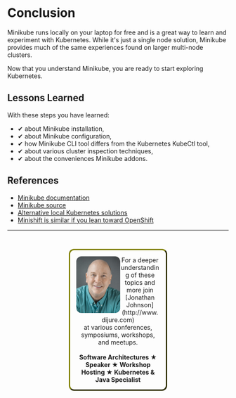 # Conclusion #

Minikube runs locally on your laptop for free and is a great way to learn and experiment with Kubernetes. While it's just a single node solution, Minikube provides much of the same experiences found on larger multi-node clusters.

Now that you understand Minikube, you are ready to start exploring Kubernetes.

## Lessons Learned ##

With these steps you have learned:

- &#x2714; about Minikube installation,
- &#x2714; about Minikube configuration,
- &#x2714; how Minikube CLI tool differs from the Kubernetes KubeCtl tool,
- &#x2714; about various cluster inspection techniques,
- &#x2714; about the conveniences Minikube addons.

## References ##

- [Minikube documentation](https://kubernetes.io/docs/setup/minikube/)
- [Minikube source](https://github.com/kubernetes/minikube)
- [Alternative local Kubernetes solutions](https://kubernetes.io/docs/setup/pick-right-solution/#local-machine-solutions)
- [Minishift is similar if you lean toward OpenShift](https://github.com/minishift/minishift)

------
<p style="text-align: center; padding: 1em; margin: 3em; margin-left: 10em; margin-right: 10em; border-; 1px; border-color: olive;  border-radius: 12px; border-style:outset">
<img align="left" src="./assets/jonathan-johnson.jpg" width="100" style="border-radius: 12px">
For a deeper understanding of these topics and more join <br>[Jonathan Johnson](http://www.dijure.com)<br> at various conferences, symposiums, workshops, and meetups.
<br><br>
<b>Software Architectures ★ Speaker ★ Workshop Hosting ★ Kubernetes & Java Specialist</b>
</p>

